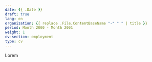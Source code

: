 ```yaml
---
date: {{ .Date }}
draft: true
lang: en
organization: {{ replace .File.ContentBaseName "-" " " | title }}
period: Month 2000 - Month 2001
weight: 1
cv-section: employment
type: cv
---
```


Lorem

